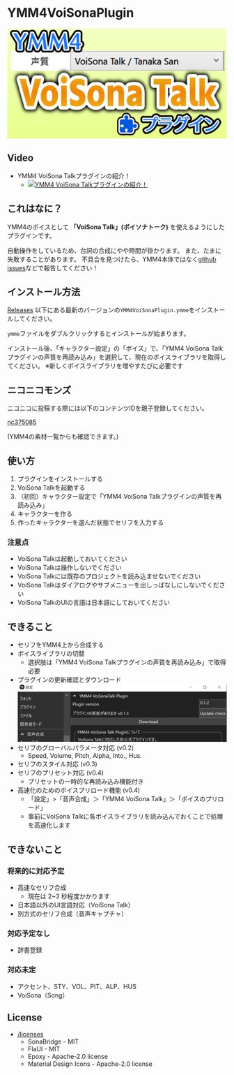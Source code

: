 # YMM4VoiSonaPlugin

![cover](https://github.com/InuInu2022/YMM4VoiSonaPlugin/blob/main/docs/images/ymm4voisonatalkpluginthum.png?raw=true)

## Video

- YMM4 VoiSona Talkプラグインの紹介！
  - [![YMM4 VoiSona Talkプラグインの紹介！](http://img.youtube.com/vi/YS3bX3I5OHg/mqdefault.jpg)](https://youtu.be/YS3bX3I5OHg)

## これはなに？

YMM4のボイスとして **「VoiSona Talk」(ボイソナトーク)** を使えるようにしたプラグインです。

自動操作をしているため、台詞の合成にやや時間が掛かります。
また、たまに失敗することがあります。
不具合を見つけたら、YMM4本体ではなく[github issues](https://github.com/InuInu2022/YMM4VoiSonaPlugin/issues)などで報告してください！

## インストール方法

[Releases](https://github.com/InuInu2022/YMM4VoiSonaPlugin/releases) 以下にある最新のバージョンの`YMM4VoiSonaPlugin.ymme`をインストールしてください。

`ymme`ファイルをダブルクリックするとインストールが始まります。

インストール後、「キャラクター設定」の「ボイス」で、「YMM4 VoiSona Talkプラグインの声質を再読み込み」を選択して、現在のボイスライブラリを取得してください。
※新しくボイスライブラリを増やすたびに必要です

## ニコニコモンズ

ニコニコに投稿する際には以下のコンテンツIDを親子登録してください。

[nc375085](https://commons.nicovideo.jp/works/nc375085)

(YMM4の素材一覧からも確認できます。)

## 使い方

1. プラグインをインストールする
2. VoiSona Talkを起動する
3. （初回）キャラクター設定で「YMM4 VoiSona Talkプラグインの声質を再読み込み」
4. キャラクターを作る
5. 作ったキャラクターを選んだ状態でセリフを入力する

### 注意点

- VoiSona Talkは起動しておいてください
- VoiSona Talkは操作しないでください
- VoiSona Talkには既存のプロジェクトを読み込ませないでください
- VoiSona Talkはダイアログやサブメニューを出しっぱなしにしないでください
- VoiSona TalkのUIの言語は日本語にしておいてください

## できること

- セリフをYMM4上から合成する
- ボイスライブラリの切替
  - 選択肢は「YMM4 VoiSona Talkプラグインの声質を再読み込み」で取得必要
- プラグインの更新確認とダウンロード
![ss](https://github.com/InuInu2022/YMM4VoiSonaPlugin/blob/main/docs/images/YMM4VoiSonaPlugin_download.png?raw=true)
- セリフのグローバルパラメータ対応 (v0.2)
  - Speed, Volume, Pitch, Alpha, Into., Hus.
- セリフのスタイル対応 (v0.3)
- セリフのプリセット対応 (v0.4)
  - プリセットの一時的な再読み込み機能付き
- 高速化のためのボイスプリロード機能 (v0.4)
  - 「設定」>「音声合成」＞「YMM4 VoiSona Talk」＞「ボイスのプリロード」
  - 事前にVoiSona Talkに各ボイスライブラリを読み込んでおくことで処理を高速化します

## できないこと

### 将来的に対応予定

- 高速なセリフ合成
  - 現在は 2~3 秒程度かかります
- 日本語以外のUI言語対応（VoiSona Talk）
- 別方式のセリフ合成（音声キャプチャ）

### 対応予定なし

- 辞書登録

### 対応未定

- アクセント、STY、VOL、PIT、ALP、HUS
- VoiSona（Song）

## License

- [/licenses](./licenses/)
  - SonaBridge - MIT
  - FlaUI - MIT
  - Epoxy - Apache-2.0 license
  - Material Design Icons - Apache-2.0 license
